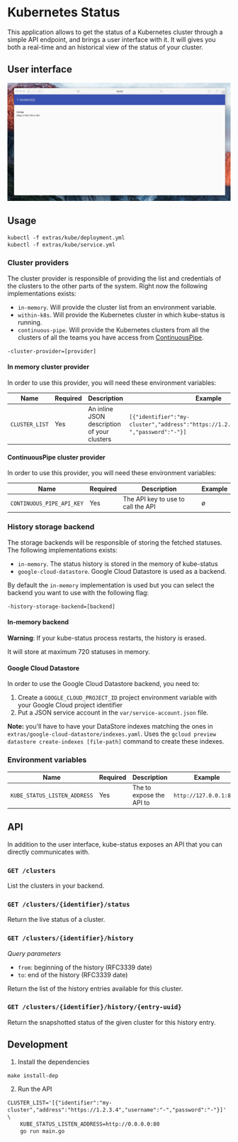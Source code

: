 # Kubernetes Status

This application allows to get the status of a Kubernetes cluster through a simple API endpoint, and brings a user interface with it.
It will gives you both a real-time and an historical view of the status of your cluster.

## User interface

![User interface demo](extras/ui/DgK15nakpP.gif)

## Usage

```
kubectl -f extras/kube/deployment.yml
kubectl -f extras/kube/service.yml
```

### Cluster providers

The cluster provider is responsible of providing the list and credentials of the clusters to the other parts of the system. Right now
the following implementations exists:

- `in-memory`. Will provide the cluster list from an environment variable.
- `within-k8s`. Will provide the Kubernetes cluster in which kube-status is running.
- `continuous-pipe`. Will provide the Kubernetes clusters from all the clusters of all the teams you have access from [ContinuousPipe](https://continuouspipe.io).

```
-cluster-provider=[provider]
```

#### In memory cluster provider

In order to use this provider, you will need these environment variables:

Name | Required | Description | Example
--- | --- | --- | ----
`CLUSTER_LIST` | Yes | An inline JSON description of your clusters | `[{"identifier":"my-cluster","address":"https://1.2.3.4","username":"-","password":"-"}]` |

#### ContinuousPipe cluster provider

In order to use this provider, you will need these environment variables:

Name | Required | Description | Example
--- | --- | --- | ----
`CONTINUOUS_PIPE_API_KEY` | Yes | The API key to use to call the API | ø |


### History storage backend

The storage backends will be responsible of storing the fetched statuses. The following implementations exists:

- `in-memory`. The status history is stored in the memory of kube-status
- `google-cloud-datastore`. Google Cloud Datastore is used as a backend.

By default the `in-memory` implementation is used but you can select the backend you want to use with the following flag:
```
-history-storage-backend=[backend]
```

#### In-memory backend

**Warning**: If your kube-status process restarts, the history is erased.

It will store at maximum 720 statuses in memory.

#### Google Cloud Datastore

In order to use the Google Cloud Datastore backend, you need to:

1. Create a `GOOGLE_CLOUD_PROJECT_ID` project environment variable with your Google Cloud project identifier
2. Put a JSON service account in the `var/service-account.json` file.

**Note:** you'll have to have your DataStore indexes matching the ones in `extras/google-cloud-datastore/indexes.yaml`. Uses the `gcloud preview datastore create-indexes [file-path]` command to create these indexes.

### Environment variables

Name | Required | Description | Example
--- | --- | --- | ----
`KUBE_STATUS_LISTEN_ADDRESS` | Yes | The to expose the API to | `http://127.0.0.1:8080` |

## API

In addition to the user interface, kube-status exposes an API that you can directly communicates with.

### `GET /clusters`

List the clusters in your backend.

### `GET /clusters/{identifier}/status`

Return the live status of a cluster.

### `GET /clusters/{identifier}/history`

*Query parameters*
- `from`: beginning of the history (RFC3339 date)
- `to`: end of the history (RFC3339 date)

Return the list of the history entries available for this cluster.

### `GET /clusters/{identifier}/history/{entry-uuid}`

Return the snapshotted status of the given cluster for this history entry.

## Development

1. Install the dependencies
  ```
  make install-dep
  ```

2. Run the API
  ```
  CLUSTER_LIST='[{"identifier":"my-cluster","address":"https://1.2.3.4","username":"-","password":"-"}]' \
      KUBE_STATUS_LISTEN_ADDRESS=http://0.0.0.0:80
      go run main.go
  ```
